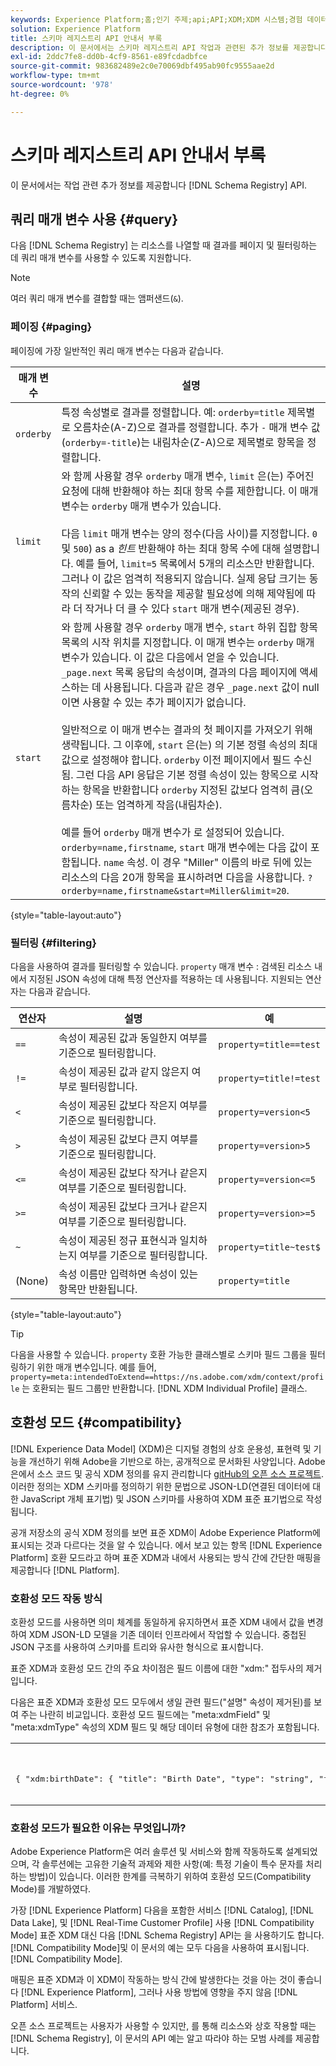 ```yaml
---
keywords: Experience Platform;홈;인기 주제;api;API;XDM;XDM 시스템;경험 데이터 모델;경험 데이터 모델;경험 데이터 모델;경험 데이터 모델;데이터 모델;데이터 모델;스키마 레지스트리;스키마 레지스트리;호환성;호환성;호환성 모드;호환성 모드;필드 유형;필드 유형;
solution: Experience Platform
title: 스키마 레지스트리 API 안내서 부록
description: 이 문서에서는 스키마 레지스트리 API 작업과 관련된 추가 정보를 제공합니다.
exl-id: 2ddc7fe8-dd0b-4cf9-8561-e89fcdadbfce
source-git-commit: 983682489e2c0e70069dbf495ab90fc9555aae2d
workflow-type: tm+mt
source-wordcount: '978'
ht-degree: 0%

---
```


# 스키마 레지스트리 API 안내서 부록

이 문서에서는 작업 관련 추가 정보를 제공합니다 [!DNL Schema Registry] API.

## 쿼리 매개 변수 사용 {#query}

다음 [!DNL Schema Registry] 는 리소스를 나열할 때 결과를 페이지 및 필터링하는 데 쿼리 매개 변수를 사용할 수 있도록 지원합니다.

>[!NOTE]
>
>여러 쿼리 매개 변수를 결합할 때는 앰퍼샌드(`&`).

### 페이징 {#paging}

페이징에 가장 일반적인 쿼리 매개 변수는 다음과 같습니다.

| 매개 변수 | 설명 |
| --- | --- |
| `orderby` | 특정 속성별로 결과를 정렬합니다. 예: `orderby=title` 제목별로 오름차순(A-Z)으로 결과를 정렬합니다. 추가 `-` 매개 변수 값 (`orderby=-title`)는 내림차순(Z-A)으로 제목별로 항목을 정렬합니다. |
| `limit` | 와 함께 사용할 경우 `orderby` 매개 변수, `limit` 은(는) 주어진 요청에 대해 반환해야 하는 최대 항목 수를 제한합니다. 이 매개 변수는 `orderby` 매개 변수가 있습니다.<br><br>다음 `limit` 매개 변수는 양의 정수(다음 사이)를 지정합니다. `0` 및 `500`) as a *힌트* 반환해야 하는 최대 항목 수에 대해 설명합니다. 예를 들어, `limit=5` 목록에서 5개의 리소스만 반환합니다. 그러나 이 값은 엄격히 적용되지 않습니다. 실제 응답 크기는 동작의 신뢰할 수 있는 동작을 제공할 필요성에 의해 제약됨에 따라 더 작거나 더 클 수 있다 `start` 매개 변수(제공된 경우). |
| `start` | 와 함께 사용할 경우 `orderby` 매개 변수, `start` 하위 집합 항목 목록의 시작 위치를 지정합니다. 이 매개 변수는 `orderby` 매개 변수가 있습니다. 이 값은 다음에서 얻을 수 있습니다. `_page.next` 목록 응답의 속성이며, 결과의 다음 페이지에 액세스하는 데 사용됩니다. 다음과 같은 경우 `_page.next` 값이 null이면 사용할 수 있는 추가 페이지가 없습니다.<br><br>일반적으로 이 매개 변수는 결과의 첫 페이지를 가져오기 위해 생략됩니다. 그 이후에, `start` 은(는) 의 기본 정렬 속성의 최대값으로 설정해야 합니다. `orderby` 이전 페이지에서 필드 수신됨. 그런 다음 API 응답은 기본 정렬 속성이 있는 항목으로 시작하는 항목을 반환합니다 `orderby` 지정된 값보다 엄격히 큼(오름차순) 또는 엄격하게 작음(내림차순).<br><br>예를 들어 `orderby` 매개 변수가 로 설정되어 있습니다. `orderby=name,firstname`, `start` 매개 변수에는 다음 값이 포함됩니다. `name` 속성. 이 경우 &quot;Miller&quot; 이름의 바로 뒤에 있는 리소스의 다음 20개 항목을 표시하려면 다음을 사용합니다. `?orderby=name,firstname&start=Miller&limit=20`. |

{style="table-layout:auto"}

### 필터링 {#filtering}

다음을 사용하여 결과를 필터링할 수 있습니다. `property` 매개 변수 : 검색된 리소스 내에서 지정된 JSON 속성에 대해 특정 연산자를 적용하는 데 사용됩니다. 지원되는 연산자는 다음과 같습니다.

| 연산자 | 설명 | 예 |
| --- | --- | --- |
| `==` | 속성이 제공된 값과 동일한지 여부를 기준으로 필터링합니다. | `property=title==test` |
| `!=` | 속성이 제공된 값과 같지 않은지 여부로 필터링합니다. | `property=title!=test` |
| `<` | 속성이 제공된 값보다 작은지 여부를 기준으로 필터링합니다. | `property=version<5` |
| `>` | 속성이 제공된 값보다 큰지 여부를 기준으로 필터링합니다. | `property=version>5` |
| `<=` | 속성이 제공된 값보다 작거나 같은지 여부를 기준으로 필터링합니다. | `property=version<=5` |
| `>=` | 속성이 제공된 값보다 크거나 같은지 여부를 기준으로 필터링합니다. | `property=version>=5` |
| `~` | 속성이 제공된 정규 표현식과 일치하는지 여부를 기준으로 필터링합니다. | `property=title~test$` |
| (None) | 속성 이름만 입력하면 속성이 있는 항목만 반환됩니다. | `property=title` |

{style="table-layout:auto"}

>[!TIP]
>
>다음을 사용할 수 있습니다. `property` 호환 가능한 클래스별로 스키마 필드 그룹을 필터링하기 위한 매개 변수입니다. 예를 들어, `property=meta:intendedToExtend==https://ns.adobe.com/xdm/context/profile` 는 호환되는 필드 그룹만 반환합니다. [!DNL XDM Individual Profile] 클래스.

## 호환성 모드 {#compatibility}

[!DNL Experience Data Model] (XDM)은 디지털 경험의 상호 운용성, 표현력 및 기능을 개선하기 위해 Adobe을 기반으로 하는, 공개적으로 문서화된 사양입니다. Adobe은에서 소스 코드 및 공식 XDM 정의를 유지 관리합니다 [gitHub의 오픈 소스 프로젝트](https://github.com/adobe/xdm/). 이러한 정의는 XDM 스키마를 정의하기 위한 문법으로 JSON-LD(연결된 데이터에 대한 JavaScript 개체 표기법) 및 JSON 스키마를 사용하여 XDM 표준 표기법으로 작성됩니다.

공개 저장소의 공식 XDM 정의를 보면 표준 XDM이 Adobe Experience Platform에 표시되는 것과 다르다는 것을 알 수 있습니다. 에서 보고 있는 항목 [!DNL Experience Platform] 호환 모드라고 하며 표준 XDM과 내에서 사용되는 방식 간에 간단한 매핑을 제공합니다 [!DNL Platform].

### 호환성 모드 작동 방식

호환성 모드를 사용하면 의미 체계를 동일하게 유지하면서 표준 XDM 내에서 값을 변경하여 XDM JSON-LD 모델을 기존 데이터 인프라에서 작업할 수 있습니다. 중첩된 JSON 구조를 사용하여 스키마를 트리와 유사한 형식으로 표시합니다.

표준 XDM과 호환성 모드 간의 주요 차이점은 필드 이름에 대한 &quot;xdm:&quot; 접두사의 제거입니다.

다음은 표준 XDM과 호환성 모드 모두에서 생일 관련 필드(&quot;설명&quot; 속성이 제거된)를 보여 주는 나란히 비교입니다. 호환성 모드 필드에는 &quot;meta:xdmField&quot; 및 &quot;meta:xdmType&quot; 속성의 XDM 필드 및 해당 데이터 유형에 대한 참조가 포함됩니다.

<table style="table-layout:auto">
  <th>표준 XDM</th>
  <th>호환성 모드</th>
  <tr>
  <td>
  <pre class=" language-json">
{ "xdm:birthDate": { "title": "Birth Date", "type": "string", "format": "date" }, "xdm:birthDayAndMonth": { "title": "Birth Date", "type": "string", "pattern": "[0-1][0-9]-[0-9]" }, "xdm:birthYear": { "title": "Birth year", "type": "integer", "minimum": 1, "maximum": 32767 } }
  </pre>
  </td>
  <td>
  <pre class=" language-json">
{ "birthDate": { "title": "생년월일", "type": "string", "format": "date", "meta:xdmField": "xdm:birthDate", "meta:xdmType": "date" }, "birthDayAndMonth": { "title": "생년월일", "type": "string", "pattern": "[0-1][0-9]-[0-9]", "meta:xdmField": "xdm:birthDayAndMonth", "meta:xdmType": "string" }, "birthYear": { "title": "Birth year", "type" 최소": 1, "maximum": 32767, "meta:xdmField": "xdm:birthYear", "meta:xdmType": "short" } }
      </pre>
  </td>
  </tr>
</table>

### 호환성 모드가 필요한 이유는 무엇입니까?

Adobe Experience Platform은 여러 솔루션 및 서비스와 함께 작동하도록 설계되었으며, 각 솔루션에는 고유한 기술적 과제와 제한 사항(예: 특정 기술이 특수 문자를 처리하는 방법)이 있습니다. 이러한 한계를 극복하기 위하여 호환성 모드(Compatibility Mode)를 개발하였다.

가장 [!DNL Experience Platform] 다음을 포함한 서비스 [!DNL Catalog], [!DNL Data Lake], 및 [!DNL Real-Time Customer Profile] 사용 [!DNL Compatibility Mode] 표준 XDM 대신 다음 [!DNL Schema Registry] API는 을 사용하기도 합니다. [!DNL Compatibility Mode]및 이 문서의 예는 모두 다음을 사용하여 표시됩니다. [!DNL Compatibility Mode].

매핑은 표준 XDM과 이 XDM이 작동하는 방식 간에 발생한다는 것을 아는 것이 좋습니다 [!DNL Experience Platform], 그러나 사용 방법에 영향을 주지 않음 [!DNL Platform] 서비스.

오픈 소스 프로젝트는 사용자가 사용할 수 있지만, 를 통해 리소스와 상호 작용할 때는 [!DNL Schema Registry], 이 문서의 API 예는 알고 따라야 하는 모범 사례를 제공합니다.
